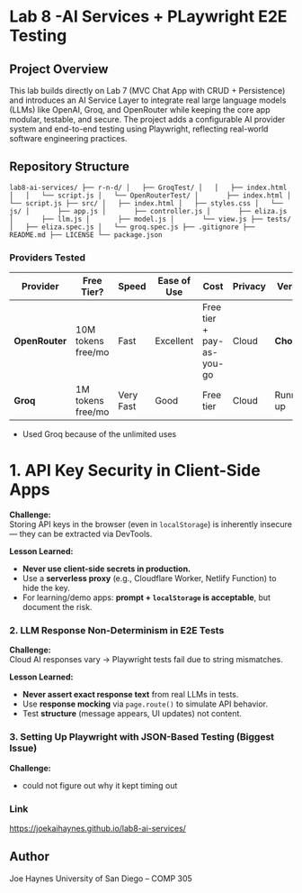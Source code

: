 # Lab 8 -AI Services + PLaywright E2E Testing 

## Project Overview 
This lab builds directly on Lab 7 (MVC Chat App with CRUD + Persistence) and introduces an AI Service Layer to integrate real large language models
(LLMs) like OpenAI, Groq, and OpenRouter while keeping the core app modular, testable, and secure.
The project adds a configurable AI provider system and end-to-end testing using Playwright, reflecting real-world software engineering practices.

## Repository Structure
`
lab8-ai-services/
├── r-n-d/
│   ├── GroqTest/
│   │   ├── index.html
│   │   └── script.js
│   └── OpenRouterTest/
│       ├── index.html
│       └── script.js
├── src/
│   ├── index.html
│   ├── styles.css
│   └── js/
│       ├── app.js
│       ├── controller.js
│       ├── eliza.js
│       ├── llm.js
│       ├── model.js
│       └── view.js
├── tests/
│   ├── eliza.spec.js
│   └── groq.spec.js
├── .gitignore
├── README.md
├── LICENSE
└── package.json
`
### Providers Tested

| Provider       | Free Tier?           | Speed       | Ease of Use | Cost                  | Privacy | Verdict         |
|----------------|----------------------|-------------|-------------|-----------------------|---------|-----------------|
| **OpenRouter** | 10M tokens free/mo   | Fast        | Excellent   | Free tier + pay-as-you-go | Cloud   | **Chosen**      |
| **Groq**       | 1M tokens free/mo    | Very Fast   | Good        | Free tier             | Cloud   | Runner-up       |

- Used Groq because of the unlimited uses 


# 1. **API Key Security in Client-Side Apps**
**Challenge:**  
Storing API keys in the browser (even in `localStorage`) is inherently insecure — they can be extracted via DevTools.

**Lesson Learned:**
- **Never use client-side secrets in production.**
- Use a **serverless proxy** (e.g., Cloudflare Worker, Netlify Function) to hide the key.
- For learning/demo apps: **prompt + `localStorage` is acceptable**, but document the risk.

### 2. **LLM Response Non-Determinism in E2E Tests**
**Challenge:**  
Cloud AI responses vary → Playwright tests fail due to string mismatches.

**Lesson Learned:**
- **Never assert exact response text** from real LLMs in tests.
- Use **response mocking** via `page.route()` to simulate API behavior.
- Test **structure** (message appears, UI updates) not content.

### 3. **Setting Up Playwright with JSON-Based Testing (Biggest Issue)**
**Challenge:**  
- could not figure out why it kept timing out 


### Link
https://joekaihaynes.github.io/lab8-ai-services/

## Author
Joe Haynes
University of San Diego – COMP 305